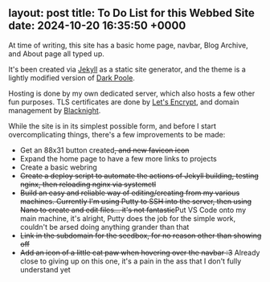 layout: post
title: To Do List for this Webbed Site
date:   2024-10-20 16:35:50 +0000
---

<div>
  <p>
    At time of writing, this site has a basic home page, navbar, Blog Archive, and About page all typed up.
  </p>
  <p>
    It's been created via <a href="https://jekyllrb.com/">Jekyll</a> as a static site generator, and the theme is a lightly modified version of <a href="http://jekyllthemes.org/themes/dark-poole/">Dark Poole</a>.
  </p>
  <p>
    Hosting is done by my own dedicated server, which also hosts a few other fun purposes. TLS certificates are done by <a href="https://letsencrypt.org/">Let's Encrypt</a>, and domain management by <a href="https://www.blacknight.com/">Blacknight</a>.
  </p>
  <p>
    While the site is in its simplest possible form, and before I start overcomplicating things, there's a few improvements to be made:
      <ul>
        <li>Get an 88x31 button created<s>, and new favicon icon</s></li>
        <li>Expand the home page to have a few more links to projects</li>
        <li>Create a basic webring</li>
        <li><s>Create a deploy script to automate the actions of Jekyll building, testing nginx, then reloading nginx via systemctl</s></li>
        <li><s>Build an easy and reliable way of editing/creating from my various machines. Currently I'm using Putty to SSH into the server, then using Nano to create and edit files... it's not fantastic</s>Put VS Code onto my main machine, it's alright, Putty does the job for the simple work, couldn't be arsed doing anything grander than that</li>
        <li><s>Link in the subdomain for the seedbox, for no reason other than showing off</s></li>
        <li><s>Add an icon of a little cat paw when hovering over the navbar :3</s> Already close to giving up on this one, it's a pain in the ass that I don't fully understand yet</li>
      </ul>
  </p>
</div>

